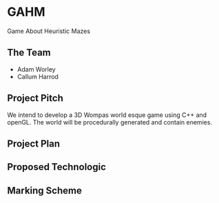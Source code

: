 # GAHM
Game About Heuristic Mazes


## The Team
- Adam Worley
- Callum Harrod

## Project Pitch
We intend to develop a 3D Wompas world esque game using C++ and openGL. The world will be procedurally generated and contain enemies.  
## Project Plan

## Proposed Technologic

## Marking Scheme

